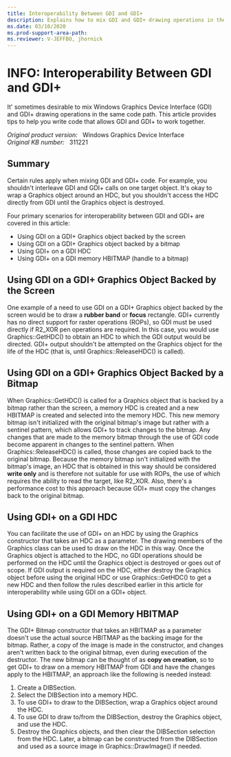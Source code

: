 ```yaml
---
title: Interoperability Between GDI and GDI+
description: Explains how to mix GDI and GDI+ drawing operations in the same code path.
ms.date: 03/10/2020
ms.prod-support-area-path:
ms.reviewer: V-JEFFBO, jhornick
---
```

# INFO: Interoperability Between GDI and GDI+

It' sometimes desirable to mix Windows Graphics Device Interface (GDI) and GDI+ drawing operations in the same code path. This article provides tips to help you write code that allows GDI and GDI+ to work together.

_Original product version:_ &nbsp; Windows Graphics Device Interface  
_Original KB number:_ &nbsp; 311221

## Summary

Certain rules apply when mixing GDI and GDI+ code. For example, you shouldn't interleave GDI and GDI+ calls on one target object. It's okay to wrap a Graphics object around an HDC, but you shouldn't access the HDC directly from GDI until the Graphics object is destroyed.

Four primary scenarios for interoperability between GDI and GDI+ are covered in this article:

- Using GDI on a GDI+ Graphics object backed by the screen
- Using GDI on a GDI+ Graphics object backed by a bitmap
- Using GDI+ on a GDI HDC
- Using GDI+ on a GDI memory HBITMAP (handle to a bitmap)

## Using GDI on a GDI+ Graphics Object Backed by the Screen

One example of a need to use GDI on a GDI+ Graphics object backed by the screen would be to draw a **rubber band** or **focus** rectangle. GDI+ currently has no direct support for raster operations (ROPs), so GDI must be used directly if R2_XOR pen operations are required. In this case, you would use Graphics::GetHDC() to obtain an HDC to which the GDI output would be directed. GDI+ output shouldn't be attempted on the Graphics object for the life of the HDC (that is, until Graphics::ReleaseHDC() is called).

## Using GDI on a GDI+ Graphics Object Backed by a Bitmap

When Graphics::GetHDC() is called for a Graphics object that is backed by a bitmap rather than the screen, a memory HDC is created and a new HBITMAP is created and selected into the memory HDC. This new memory bitmap isn't initialized with the original bitmap's image but rather with a sentinel pattern, which allows GDI+ to track changes to the bitmap. Any changes that are made to the memory bitmap through the use of GDI code become apparent in changes to the sentinel pattern. When Graphics::ReleaseHDC() is called, those changes are copied back to the original bitmap. Because the memory bitmap isn't initialized with the bitmap's image, an HDC that is obtained in this way should be considered **write only** and is therefore not suitable for use with ROPs, the use of which requires the ability to read the target, like R2_XOR. Also, there's a performance cost to this approach because GDI+ must copy the changes back to the original bitmap.

## Using GDI+ on a GDI HDC

You can facilitate the use of GDI+ on an HDC by using the Graphics constructor that takes an HDC as a parameter. The drawing members of the Graphics class can be used to draw on the HDC in this way. Once the Graphics object is attached to the HDC, no GDI operations should be performed on the HDC until the Graphics object is destroyed or goes out of scope. If GDI output is required on the HDC, either destroy the Graphics object before using the original HDC or use Graphics::GetHDC() to get a new HDC and then follow the rules described earlier in this article for interoperability while using GDI on a GDI+ object.

## Using GDI+ on a GDI Memory HBITMAP

The GDI+ Bitmap constructor that takes an HBITMAP as a parameter doesn't use the actual source HBITMAP as the backing image for the bitmap. Rather, a copy of the image is made in the constructor, and changes aren't written back to the original bitmap, even during execution of the destructor. The new bitmap can be thought of as **copy on creation**, so to get GDI+ to draw on a memory HBITMAP from GDI and have the changes apply to the HBITMAP, an approach like the following is needed instead:

1. Create a DIBSection.
2. Select the DIBSection into a memory HDC.
3. To use GDI+ to draw to the DIBSection, wrap a Graphics object around the HDC.
4. To use GDI to draw to/from the DIBSection, destroy the Graphics object, and use the HDC.
5. Destroy the Graphics objects, and then clear the DIBSection selection from the HDC. Later, a bitmap can be constructed from the DIBSection and used as a source image in Graphics::DrawImage() if needed.
